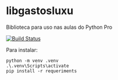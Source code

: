 # libgastosluxu
Biblioteca para uso nas aulas do Python Pro

[![Build Status](https://travis-ci.com/luxu/bbscraper.svg?branch=master)](https://travis-ci.com/luxu/bbscraper)

Para instalar:
```console
python -m venv .venv
.\.venv\Scripts\activate
pip install -r requeriments
```
